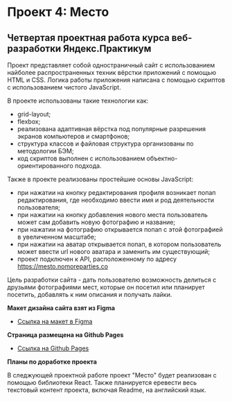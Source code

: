 # Проект 4: Место

## Четвертая проектная работа курса веб-разработки Яндекс.Практикум

Проект представляет собой одностраничный сайт с использованием найболее распространенных техник вёрстки приложений с помощью HTML и CSS. Логика работы приложения написана с помощью скриптов с использованием чистого JavaScript.

В проекте использованы такие технологии как:

- grid-layout;
- flexbox;
- реализована адаптивная вёрстка под популярные разрешения экранов компьютеров и смартфонов;
- структура классов и файловая структура организованы по методологии БЭМ;
- код скриптов выполнен с использованием объектно-ориентированного подхода.

Также в проекте реализованы простейшие основы JavaScript:

- при нажатии на кнопку редактирования профиля возникает попап редактирования, где необходимо ввести имя и род деятельности пользователя;
- при нажатии на кнопку добавления нового места пользователь может сам добавить новую фотографию и название;
- при нажатии на фотографию открывается попап с этой фотографией в увеличенном масштабе;
- при нажатии на аватар открывается попап, в котором пользователь может ввести url нового аватара и заменить им существующий;
- проект подключен к API, расположенному по адресу https://mesto.nomoreparties.co

Цель разработки сайта - дать пользователю возможность делиться с друзьями фотографиями мест, которые он посетил или планирует посетить, добавлять к ним описания и получать лайки.

**Макет дизайна сайта взят из Figma**

- [Ссылка на макет в Figma](https://www.figma.com/file/StZjf8HnoeLdiXS7dYrLAh/JavaScript.-Sprint-4)

**Страница размещена на Github Pages**

- [Ссылка на Github Pages](https://greg-one.github.io/mesto/index.html)

**Планы по доработке проекта**

В следжующей проектной работе проект "Место" будет реализован с помощью библиотеки React.
Также планируется еревести весь текстовый контент проекта, включая Readme, на английский язык.
